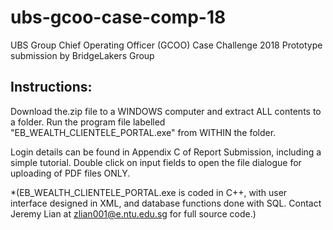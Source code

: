 # ubs-gcoo-case-comp-18
UBS Group Chief Operating Officer (GCOO) Case Challenge 2018
Prototype submission by BridgeLakers Group

Instructions:
-
Download the.zip file to a WINDOWS computer and extract ALL contents to a folder.
Run the program file labelled "EB_WEALTH_CLIENTELE_PORTAL.exe" from WITHIN the folder.

Login details can be found in Appendix C of Report Submission, including a simple tutorial. 
Double click on input fields to open the file dialogue for uploading of PDF files ONLY. 


*(EB_WEALTH_CLIENTELE_PORTAL.exe is coded in C++, with user interface designed in XML, 
and database functions done with SQL.
Contact Jeremy Lian at zlian001@e.ntu.edu.sg for full source code.)
